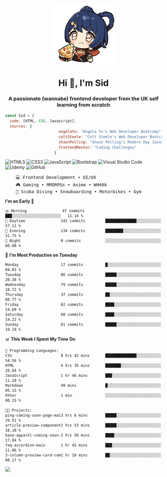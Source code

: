 <p align="center">
<img align="center" src="imgs/HuTaoPizza.gif" alt="Logo">
</p>
<h1 align="center">Hi 👋, I'm Sid</h1>
<h3 align="center">A passionate (wannabe) frontend developer from the UK self learning from scratch</h3>


```javascript
const Sid = {
  code: [HTML, CSS, Javascript],
  sources: {
                        angelaYu: "Angela Yu's Web Developer Bootcamp",
                        coltSteele: "Colt Steele's Web Developer Bootcamp",
                        shaunPelling: "Shaun Pelling's Modern Day Javascript",
                        frontendMentor: "Coding Challenges"
                      }
```

![HTML5](https://img.shields.io/badge/html5-%23E34F26.svg?style=for-the-badge&logo=html5&logoColor=white)
![CSS3](https://img.shields.io/badge/css3-%231572B6.svg?style=for-the-badge&logo=css3&logoColor=white)
![JavaScript](https://img.shields.io/badge/javascript-%23323330.svg?style=for-the-badge&logo=javascript&logoColor=%23F7DF1E)
![Bootstrap](https://img.shields.io/badge/bootstrap-%238511FA.svg?style=for-the-badge&logo=bootstrap&logoColor=white)
![Visual Studio Code](https://img.shields.io/badge/Visual%20Studio%20Code-0078d7.svg?style=for-the-badge&logo=visual-studio-code&logoColor=white)
![Udemy](https://img.shields.io/badge/Udemy-A435F0?style=for-the-badge&logo=Udemy&logoColor=white)
![GitHub](https://img.shields.io/badge/github-%23121011.svg?style=for-the-badge&logo=github&logoColor=white)

<pre>
    💻 Frontend Development • UI/UX 
    🎮 Gaming • MMORPGs • Anime • WH40k
    💪 Scuba Diving • Snowboarding • Motorbikes • Gym
</pre>

<!--START_SECTION:waka-->
**I'm an Early 🐤** 

```text
🌞 Morning                47 commits          ███░░░░░░░░░░░░░░░░░░░░░░   11.14 % 
🌆 Daytime                241 commits         ██████████████░░░░░░░░░░░   57.11 % 
🌃 Evening                134 commits         ████████░░░░░░░░░░░░░░░░░   31.75 % 
🌙 Night                  0 commits           ░░░░░░░░░░░░░░░░░░░░░░░░░   00.00 % 
```
📅 **I'm Most Productive on Tuesday** 

```text
Monday                   17 commits          █░░░░░░░░░░░░░░░░░░░░░░░░   04.03 % 
Tuesday                  86 commits          █████░░░░░░░░░░░░░░░░░░░░   20.38 % 
Wednesday                79 commits          █████░░░░░░░░░░░░░░░░░░░░   18.72 % 
Thursday                 37 commits          ██░░░░░░░░░░░░░░░░░░░░░░░   08.77 % 
Friday                   62 commits          ████░░░░░░░░░░░░░░░░░░░░░   14.69 % 
Saturday                 60 commits          ████░░░░░░░░░░░░░░░░░░░░░   14.22 % 
Sunday                   81 commits          █████░░░░░░░░░░░░░░░░░░░░   19.19 % 
```


📊 **This Week I Spent My Time On** 

```text
💬 Programming Languages: 
CSS                      8 hrs 42 mins       ██████████████░░░░░░░░░░░   54.56 % 
HTML                     4 hrs 35 mins       ███████░░░░░░░░░░░░░░░░░░   28.84 % 
JavaScript               1 hr 46 mins        ███░░░░░░░░░░░░░░░░░░░░░░   11.18 % 
Markdown                 49 mins             █░░░░░░░░░░░░░░░░░░░░░░░░   05.15 % 
Other                    1 min               ░░░░░░░░░░░░░░░░░░░░░░░░░   00.15 % 

🐱‍💻 Projects: 
ping-coming-soon-page-mai3 hrs 6 mins        █████░░░░░░░░░░░░░░░░░░░░   19.51 % 
article-preview-component2 hrs 53 mins       █████░░░░░░░░░░░░░░░░░░░░   18.10 % 
base-apparel-coming-soon-2 hrs 50 mins       ████░░░░░░░░░░░░░░░░░░░░░   17.84 % 
faq-accordion-main       1 hr 45 mins        ███░░░░░░░░░░░░░░░░░░░░░░   11.06 % 
3-column-preview-card-com1 hr 18 mins        ██░░░░░░░░░░░░░░░░░░░░░░░   08.17 % 
```


<!--END_SECTION:waka-->

<a href="">![](https://komarev.com/ghpvc/?username=sedaryildirim&style=for-the-badge)</a>
